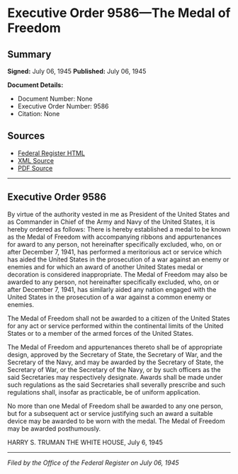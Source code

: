 # Executive Order 9586—The Medal of Freedom

## Summary

**Signed:** July 06, 1945
**Published:** July 06, 1945

**Document Details:**
- Document Number: None
- Executive Order Number: 9586
- Citation: None

## Sources
- [Federal Register HTML](https://www.presidency.ucsb.edu/documents/executive-order-9586-the-medal-freedom)
- [XML Source](None)
- [PDF Source](None)

---

## Executive Order 9586

By virtue of the authority vested in me as President of the United States and as Commander in Chief of the Army and Navy of the United States, it is hereby ordered as follows:
There is hereby established a medal to be known as the Medal of Freedom with accompanying ribbons and appurtenances for award to any person, not hereinafter specifically excluded, who, on or after December 7, 1941, has performed a meritorious act or service which has aided the United States in the prosecution of a war against an enemy or enemies and for which an award of another United States medal or decoration is considered inappropriate. The Medal of Freedom may also be awarded to any person, not hereinafter specifically excluded, who, on or after December 7, 1941, has similarly aided any nation engaged with the United States in the prosecution of a war against a common enemy or enemies.

The Medal of Freedom shall not be awarded to a citizen of the United States for any act or service performed within the continental limits of the United States or to a member of the armed forces of the United States.

The Medal of Freedom and appurtenances thereto shall be of appropriate design, approved by the Secretary of State, the Secretary of War, and the Secretary of the Navy, and may be awarded by the Secretary of State, the Secretary of War, or the Secretary of the Navy, or by such officers as the said Secretaries may respectively designate. Awards shall be made under such regulations as the said Secretaries shall severally prescribe and such regulations shall, insofar as practicable, be of uniform application.

No more than one Medal of Freedom shall be awarded to any one person, but for a subsequent act or service justifying such an award a suitable device may be awarded to be worn with the medal. The Medal of Freedom may be awarded posthumously.

HARRY S. TRUMAN
THE WHITE HOUSE,
July 6, 1945

---

*Filed by the Office of the Federal Register on July 06, 1945*
